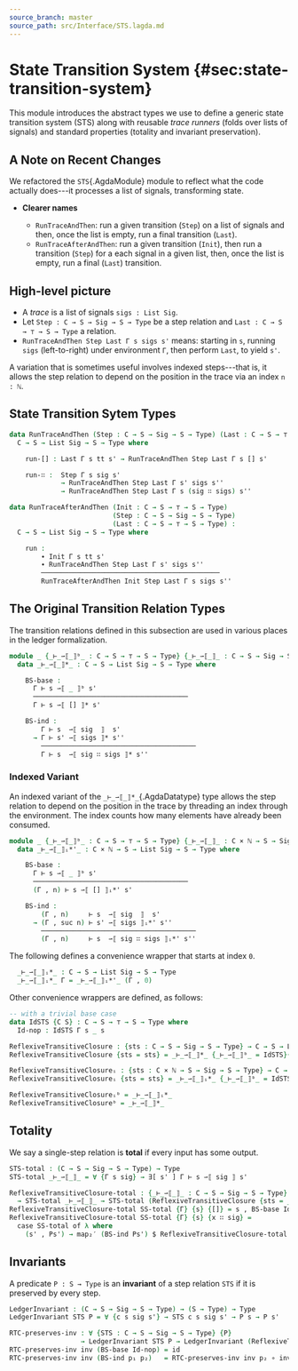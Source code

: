 ```yaml
---
source_branch: master
source_path: src/Interface/STS.lagda.md
---
```


# State Transition System {#sec:state-transition-system}

This module introduces the abstract types we use to define a generic state transition
system (STS) along with reusable *trace runners* (folds over lists of signals) and
standard properties (totality and invariant preservation).

<!--
```agda
{-# OPTIONS --safe #-}

module Interface.STS where

open import Prelude
open import Prelude.InferenceRules public

private
  variable C S Sig : Type
           Γ : C
           s s' s'' : S
           sig : Sig
           sigs : List Sig
           n : ℕ
```
-->

## A Note on Recent Changes

We refactored the `STS`{.AgdaModule} module to reflect what the code actually
does---it processes a list of signals, transforming state.

+  **Clearer names**

   +  `RunTraceAndThen`: run a given transition (`Step`) on a list of signals and
      then, once the list is empty, run a final transition (`Last`).
   +  `RunTraceAfterAndThen`: run a given transition (`Init`), then run a transition
      (`Step`) for a each signal in a given list, then, once the list is empty, run a
      final (`Last`) transition.

## High-level picture

+  A *trace* is a list of signals `sigs : List Sig`.
+  Let `Step : C → S → Sig → S → Type` be a step relation and `Last : C → S → ⊤ → S → Type` a relation.
+  `RunTraceAndThen Step Last Γ s sigs s'` means: starting in `s`, running `sigs`
   (left-to-right) under environment `Γ`, then perform `Last`, to yield `s'`.

A variation that is sometimes useful involves indexed steps---that is, it allows the
step relation to depend on the position in the trace via an index `n : ℕ`.

## State Transition Sytem Types

```agda
data RunTraceAndThen (Step : C → S → Sig → S → Type) (Last : C → S → ⊤ → S → Type) :
  C → S → List Sig → S → Type where

    run-[] : Last Γ s tt s' → RunTraceAndThen Step Last Γ s [] s'

    run-∷ :  Step Γ s sig s'
             → RunTraceAndThen Step Last Γ s' sigs s''
             → RunTraceAndThen Step Last Γ s (sig ∷ sigs) s''

data RunTraceAfterAndThen (Init : C → S → ⊤ → S → Type)
                          (Step : C → S → Sig → S → Type)
                          (Last : C → S → ⊤ → S → Type) :
  C → S → List Sig → S → Type where

    run :
        ∙ Init Γ s tt s'
        ∙ RunTraceAndThen Step Last Γ s' sigs s''
        ─────────────────────────────────────────────
        RunTraceAfterAndThen Init Step Last Γ s sigs s''
```

## The Original Transition Relation Types

The transition relations defined in this subsection are used in various places in the
ledger formalization.

```agda
module _ {_⊢_⇀⟦_⟧ᵇ_ : C → S → ⊤ → S → Type} {_⊢_⇀⟦_⟧_ : C → S → Sig → S → Type} where
  data _⊢_⇀⟦_⟧*_ : C → S → List Sig → S → Type where

    BS-base :
      Γ ⊢ s ⇀⟦ _ ⟧ᵇ s'
      ───────────────────────────────────────
      Γ ⊢ s ⇀⟦ [] ⟧* s'

    BS-ind :
        Γ ⊢ s  ⇀⟦ sig  ⟧  s'
      → Γ ⊢ s' ⇀⟦ sigs ⟧* s''
        ───────────────────────────────────────
        Γ ⊢ s  ⇀⟦ sig ∷ sigs ⟧* s''
```

### Indexed Variant

An indexed variant of the `_⊢_⇀⟦_⟧*_`{.AgdaDatatype} type allows the step relation
to depend on the position in the trace by threading an index through the environment.
The index counts how many elements have already been consumed.

```agda
module _ {_⊢_⇀⟦_⟧ᵇ_ : C → S → ⊤ → S → Type} {_⊢_⇀⟦_⟧_ : C × ℕ → S → Sig → S → Type} where
  data _⊢_⇀⟦_⟧ᵢ*'_ : C × ℕ → S → List Sig → S → Type where

    BS-base :
      Γ ⊢ s ⇀⟦ _ ⟧ᵇ s'
      ───────────────────────────────────────
      (Γ , n) ⊢ s ⇀⟦ [] ⟧ᵢ*' s'

    BS-ind :
        (Γ , n)     ⊢ s  ⇀⟦ sig  ⟧  s'
      → (Γ , suc n) ⊢ s' ⇀⟦ sigs ⟧ᵢ*' s''
        ───────────────────────────────────────
        (Γ , n)     ⊢ s  ⇀⟦ sig ∷ sigs ⟧ᵢ*' s''
```

The following defines a convenience wrapper that starts at index `0`.

```agda
  _⊢_⇀⟦_⟧ᵢ*_ : C → S → List Sig → S → Type
  _⊢_⇀⟦_⟧ᵢ*_ Γ = _⊢_⇀⟦_⟧ᵢ*'_ (Γ , 0)
```

Other convenience wrappers are defined, as follows:

```agda
-- with a trivial base case
data IdSTS {C S} : C → S → ⊤ → S → Type where
  Id-nop : IdSTS Γ s _ s

ReflexiveTransitiveClosure : {sts : C → S → Sig → S → Type} → C → S → List Sig → S → Type
ReflexiveTransitiveClosure {sts = sts} = _⊢_⇀⟦_⟧*_ {_⊢_⇀⟦_⟧ᵇ_ = IdSTS}{sts}

ReflexiveTransitiveClosureᵢ : {sts : C × ℕ → S → Sig → S → Type} → C → S → List Sig → S → Type
ReflexiveTransitiveClosureᵢ {sts = sts} = _⊢_⇀⟦_⟧ᵢ*_ {_⊢_⇀⟦_⟧ᵇ_ = IdSTS}{sts}

ReflexiveTransitiveClosureᵢᵇ = _⊢_⇀⟦_⟧ᵢ*_
ReflexiveTransitiveClosureᵇ = _⊢_⇀⟦_⟧*_
```

## Totality

We say a single-step relation is **total** if every input has some output.

```agda
STS-total : (C → S → Sig → S → Type) → Type
STS-total _⊢_⇀⟦_⟧_ = ∀ {Γ s sig} → ∃[ s' ] Γ ⊢ s ⇀⟦ sig ⟧ s'

ReflexiveTransitiveClosure-total : {_⊢_⇀⟦_⟧_ : C → S → Sig → S → Type}
  → STS-total _⊢_⇀⟦_⟧_ → STS-total (ReflexiveTransitiveClosure {sts = _⊢_⇀⟦_⟧_})
ReflexiveTransitiveClosure-total SS-total {Γ} {s} {[]} = s , BS-base Id-nop
ReflexiveTransitiveClosure-total SS-total {Γ} {s} {x ∷ sig} =
  case SS-total of λ where
    (s' , Ps') → map₂′ (BS-ind Ps') $ ReflexiveTransitiveClosure-total SS-total
```

## Invariants

A predicate `P : S → Type` is an **invariant** of a step relation `STS` if it is
preserved by every step.

```agda
LedgerInvariant : (C → S → Sig → S → Type) → (S → Type) → Type
LedgerInvariant STS P = ∀ {c s sig s'} → STS c s sig s' → P s → P s'

RTC-preserves-inv : ∀ {STS : C → S → Sig → S → Type} {P}
                  → LedgerInvariant STS P → LedgerInvariant (ReflexiveTransitiveClosure {sts = STS}) P
RTC-preserves-inv inv (BS-base Id-nop) = id
RTC-preserves-inv inv (BS-ind p₁ p₂)   = RTC-preserves-inv inv p₂ ∘ inv p₁
